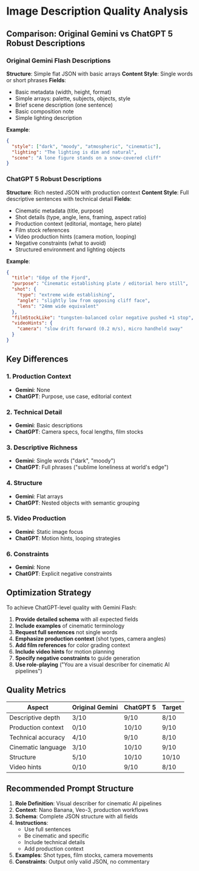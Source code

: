 # Image Description Quality Analysis

## Comparison: Original Gemini vs ChatGPT 5 Robust Descriptions

### Original Gemini Flash Descriptions
**Structure**: Simple flat JSON with basic arrays
**Content Style**: Single words or short phrases
**Fields**:
- Basic metadata (width, height, format)
- Simple arrays: palette, subjects, objects, style
- Brief scene description (one sentence)
- Basic composition note
- Simple lighting description

**Example**:
```json
{
  "style": ["dark", "moody", "atmospheric", "cinematic"],
  "lighting": "The lighting is dim and natural",
  "scene": "A lone figure stands on a snow-covered cliff"
}
```

### ChatGPT 5 Robust Descriptions
**Structure**: Rich nested JSON with production context
**Content Style**: Full descriptive sentences with technical detail
**Fields**:
- Cinematic metadata (title, purpose)
- Shot details (type, angle, lens, framing, aspect ratio)
- Production context (editorial, montage, hero plate)
- Film stock references
- Video production hints (camera motion, looping)
- Negative constraints (what to avoid)
- Structured environment and lighting objects

**Example**:
```json
{
  "title": "Edge of the Fjord",
  "purpose": "Cinematic establishing plate / editorial hero still",
  "shot": {
    "type": "extreme wide establishing",
    "angle": "slightly low from opposing cliff face",
    "lens": "24mm wide equivalent"
  },
  "filmStockLike": "tungsten-balanced color negative pushed +1 stop",
  "videoHints": {
    "camera": "slow drift forward (0.2 m/s), micro handheld sway"
  }
}
```

## Key Differences

### 1. Production Context
- **Gemini**: None
- **ChatGPT**: Purpose, use case, editorial context

### 2. Technical Detail
- **Gemini**: Basic descriptions
- **ChatGPT**: Camera specs, focal lengths, film stocks

### 3. Descriptive Richness
- **Gemini**: Single words ("dark", "moody")
- **ChatGPT**: Full phrases ("sublime loneliness at world's edge")

### 4. Structure
- **Gemini**: Flat arrays
- **ChatGPT**: Nested objects with semantic grouping

### 5. Video Production
- **Gemini**: Static image focus
- **ChatGPT**: Motion hints, looping strategies

### 6. Constraints
- **Gemini**: None
- **ChatGPT**: Explicit negative constraints

## Optimization Strategy

To achieve ChatGPT-level quality with Gemini Flash:

1. **Provide detailed schema** with all expected fields
2. **Include examples** of cinematic terminology
3. **Request full sentences** not single words
4. **Emphasize production context** (shot types, camera angles)
5. **Add film references** for color grading context
6. **Include video hints** for motion planning
7. **Specify negative constraints** to guide generation
8. **Use role-playing** ("You are a visual describer for cinematic AI pipelines")

## Quality Metrics

| Aspect | Original Gemini | ChatGPT 5 | Target |
|--------|----------------|-----------|---------|
| Descriptive depth | 3/10 | 9/10 | 8/10 |
| Production context | 0/10 | 10/10 | 9/10 |
| Technical accuracy | 4/10 | 9/10 | 8/10 |
| Cinematic language | 3/10 | 10/10 | 9/10 |
| Structure | 5/10 | 10/10 | 10/10 |
| Video hints | 0/10 | 9/10 | 8/10 |

## Recommended Prompt Structure

1. **Role Definition**: Visual describer for cinematic AI pipelines
2. **Context**: Nano Banana, Veo-3, production workflows
3. **Schema**: Complete JSON structure with all fields
4. **Instructions**: 
   - Use full sentences
   - Be cinematic and specific
   - Include technical details
   - Add production context
5. **Examples**: Shot types, film stocks, camera movements
6. **Constraints**: Output only valid JSON, no commentary